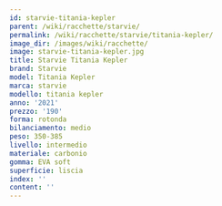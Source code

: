 ```yaml
---
id: starvie-titania-kepler
parent: /wiki/racchette/starvie/
permalink: /wiki/racchette/starvie/titania-kepler/
image_dir: /images/wiki/racchette/
image: starvie-titania-kepler.jpg
title: Starvie Titania Kepler
brand: Starvie
model: Titania Kepler
marca: starvie
modello: titania kepler
anno: '2021'
prezzo: '190'
forma: rotonda
bilanciamento: medio
peso: 350-385
livello: intermedio
materiale: carbonio
gomma: EVA soft
superficie: liscia
index: ''
content: ''
---
```

